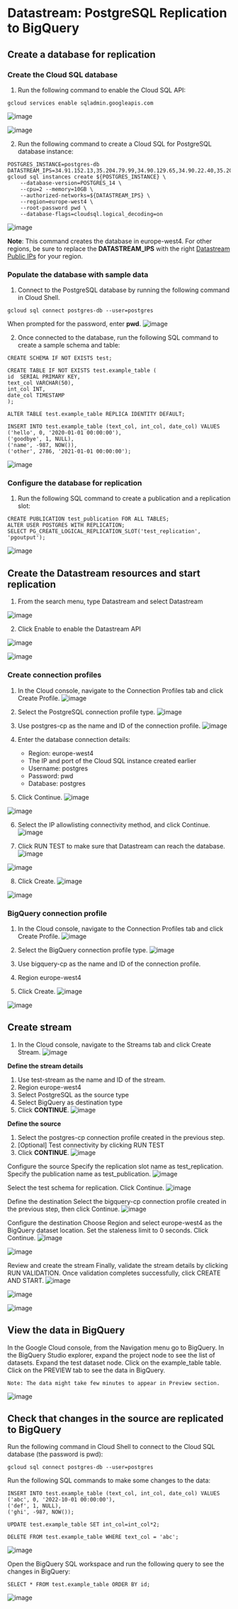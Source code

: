 # Datastream: PostgreSQL Replication to BigQuery

## Create a database for replication
### Create the Cloud SQL database
1. Run the following command to enable the Cloud SQL API:
```
gcloud services enable sqladmin.googleapis.com
```
![image](https://github.com/user-attachments/assets/1afcb50c-5dc0-46e7-9447-53f9fc9712ca)

![image](https://github.com/user-attachments/assets/c90e984e-2873-4600-afa8-1bc910846d06)

2. Run the following command to create a Cloud SQL for PostgreSQL database instance:
```
POSTGRES_INSTANCE=postgres-db
DATASTREAM_IPS=34.91.152.13,35.204.79.99,34.90.129.65,34.90.22.40,35.204.21.106
gcloud sql instances create ${POSTGRES_INSTANCE} \
    --database-version=POSTGRES_14 \
    --cpu=2 --memory=10GB \
    --authorized-networks=${DATASTREAM_IPS} \
    --region=europe-west4 \
    --root-password pwd \
    --database-flags=cloudsql.logical_decoding=on
```
![image](https://github.com/user-attachments/assets/262d391c-ca82-4f5e-8a57-3b827508689d)

**Note**: This command creates the database in europe-west4. For other regions, be sure to replace the **DATASTREAM_IPS** with the right [Datastream Public IPs](https://cloud.google.com/datastream/docs/ip-allowlists-and-regions) for your region.

### Populate the database with sample data
1. Connect to the PostgreSQL database by running the following command in Cloud Shell.
```
gcloud sql connect postgres-db --user=postgres
```
When prompted for the password, enter **pwd**.
![image](https://github.com/user-attachments/assets/8fa9dcf8-fe57-4d1a-8ba2-23a92615a5f1)
   
2. Once connected to the database, run the following SQL command to create a sample schema and table:
```
CREATE SCHEMA IF NOT EXISTS test;

CREATE TABLE IF NOT EXISTS test.example_table (
id  SERIAL PRIMARY KEY,
text_col VARCHAR(50),
int_col INT,
date_col TIMESTAMP
);

ALTER TABLE test.example_table REPLICA IDENTITY DEFAULT; 

INSERT INTO test.example_table (text_col, int_col, date_col) VALUES
('hello', 0, '2020-01-01 00:00:00'),
('goodbye', 1, NULL),
('name', -987, NOW()),
('other', 2786, '2021-01-01 00:00:00');
```
![image](https://github.com/user-attachments/assets/5bfc6c80-00b9-4ce5-b24a-75bb46f0b866)

### Configure the database for replication
1. Run the following SQL command to create a publication and a replication slot:
```
CREATE PUBLICATION test_publication FOR ALL TABLES;
ALTER USER POSTGRES WITH REPLICATION;
SELECT PG_CREATE_LOGICAL_REPLICATION_SLOT('test_replication', 'pgoutput');
```
![image](https://github.com/user-attachments/assets/8fc122d5-bd72-47ed-80a3-bf56e602711c)

## Create the Datastream resources and start replication
1. From the search menu, type Datastream and select Datastream

![image](https://github.com/user-attachments/assets/d40af406-3322-4324-b56c-38fd8d52e84c)

2. Click Enable to enable the Datastream API

![image](https://github.com/user-attachments/assets/08be8691-5aa2-4a4e-9bb7-836ec0024dfd)

![image](https://github.com/user-attachments/assets/7f0d7dff-aa6d-43fd-890d-4049084c026e)


### **Create connection profiles**
1. In the Cloud console, navigate to the Connection Profiles tab and click Create Profile.
![image](https://github.com/user-attachments/assets/abdacbeb-2490-427b-8de5-941d564adcae)

2. Select the PostgreSQL connection profile type.
![image](https://github.com/user-attachments/assets/7a19d0fc-7e83-4238-8278-8cf29e960e16)

3. Use postgres-cp as the name and ID of the connection profile.
![image](https://github.com/user-attachments/assets/10e24b98-4f0e-4c76-a5ce-9c30de1b1585)

4. Enter the database connection details:
   - Region: europe-west4
   - The IP and port of the Cloud SQL instance created earlier
   - Username: postgres
   - Password: pwd
   - Database: postgres
5. Click Continue.
![image](https://github.com/user-attachments/assets/270e6053-a520-4ab5-8513-75798826e017)

![image](https://github.com/user-attachments/assets/946f8617-fd90-40e3-8ba6-2d073e546c8c)

6. Select the IP allowlisting connectivity method, and click Continue.
![image](https://github.com/user-attachments/assets/421d5e1d-5279-40f9-886e-a25a3bb44526)

7. Click RUN TEST to make sure that Datastream can reach the database.
![image](https://github.com/user-attachments/assets/073119c9-982e-4ff9-b3e1-a6e6188e5c07)

![image](https://github.com/user-attachments/assets/8189a231-ad9a-4611-81a2-225561eb83de)

8. Click Create.
![image](https://github.com/user-attachments/assets/f3e895aa-2da3-40e1-9509-6a4cb7f089d8)

![image](https://github.com/user-attachments/assets/66615169-5cc6-480e-aa95-fd7fe7b235c7)

### **BigQuery connection profile**
1. In the Cloud console, navigate to the Connection Profiles tab and click Create Profile.
![image](https://github.com/user-attachments/assets/2dc076a7-9ffd-4120-8013-3ff63862250c)

2. Select the BigQuery connection profile type.
![image](https://github.com/user-attachments/assets/d1a6d2c0-8fe0-47d3-939e-e95d0827d70e)

3. Use bigquery-cp as the name and ID of the connection profile.
4. Region europe-west4
5. Click Create.
![image](https://github.com/user-attachments/assets/1f21ddc1-aea7-4a23-a7fc-9a2c2084ead7)

![image](https://github.com/user-attachments/assets/b2f06b13-01d6-4a10-852c-9446ecb46bb6)

## Create stream
1. In the Cloud console, navigate to the Streams tab and click Create Stream.
![image](https://github.com/user-attachments/assets/842ba3dd-0150-4b90-b32e-10f8b7a6771f)

**Define the stream details**
1. Use test-stream as the name and ID of the stream.
2. Region europe-west4
3. Select PostgreSQL as the source type
4. Select BigQuery as destination type
5. Click **CONTINUE**.
![image](https://github.com/user-attachments/assets/1106a495-0ebf-47c6-ad0c-8a2c431a3997)

**Define the source**
1. Select the postgres-cp connection profile created in the previous step.
2. [Optional] Test connectivity by clicking RUN TEST
3. Click **CONTINUE**.
![image](https://github.com/user-attachments/assets/7a0626fe-e5b8-4f5f-a901-6ce7ab46b3e1)

Configure the source
Specify the replication slot name as test_replication.
Specify the publication name as test_publication.
![image](https://github.com/user-attachments/assets/42efb64f-a931-4f69-b88d-6d2cbae7af3d)

Select the test schema for replication.
Click Continue.
![image](https://github.com/user-attachments/assets/c64cfe42-4d4c-4c0c-b4c5-d5e354238264)

Define the destination
Select the bigquery-cp connection profile created in the previous step, then click Continue.
![image](https://github.com/user-attachments/assets/706e73c0-13f5-49fb-8f5d-3270beb69afe)

Configure the destination
Choose Region and select europe-west4 as the BigQuery dataset location.
Set the staleness limit to 0 seconds.
Click Continue.
![image](https://github.com/user-attachments/assets/9d10c4d3-11ff-49d3-a6a1-21589bddc7b9)

![image](https://github.com/user-attachments/assets/5613c6bc-aad4-4c20-8a0d-810395cfa3d7)

Review and create the stream
Finally, validate the stream details by clicking RUN VALIDATION. Once validation completes successfully, click CREATE AND START.
![image](https://github.com/user-attachments/assets/c5289d8d-3d9f-4f19-8f06-fd2434c4a119)

![image](https://github.com/user-attachments/assets/84bbe2bf-f6e2-4aad-aa01-2e6643a3778c)

![image](https://github.com/user-attachments/assets/231522c9-389c-498c-a05b-bd23163687d0)


## **View the data in BigQuery**
In the Google Cloud console, from the Navigation menu go to BigQuery.
In the BigQuery Studio explorer, expand the project node to see the list of datasets.
Expand the test dataset node.
Click on the example_table table.
Click on the PREVIEW tab to see the data in BigQuery.
```
Note: The data might take few minutes to appear in Preview section.
```
![image](https://github.com/user-attachments/assets/3962b5d6-5d6d-4236-99d9-d87d50d87ca2)

## **Check that changes in the source are replicated to BigQuery**
Run the following command in Cloud Shell to connect to the Cloud SQL database (the password is pwd):
```
gcloud sql connect postgres-db --user=postgres
```
Run the following SQL commands to make some changes to the data:
```
INSERT INTO test.example_table (text_col, int_col, date_col) VALUES
('abc', 0, '2022-10-01 00:00:00'),
('def', 1, NULL),
('ghi', -987, NOW());

UPDATE test.example_table SET int_col=int_col*2; 

DELETE FROM test.example_table WHERE text_col = 'abc';
```
![image](https://github.com/user-attachments/assets/af29fcf1-bb32-4461-9b8f-1b7a5711a9ec)

Open the BigQuery SQL workspace and run the following query to see the changes in BigQuery:
```
SELECT * FROM test.example_table ORDER BY id;
```
![image](https://github.com/user-attachments/assets/50a0fb9a-b310-4db4-861e-9976d10d3b2c)

